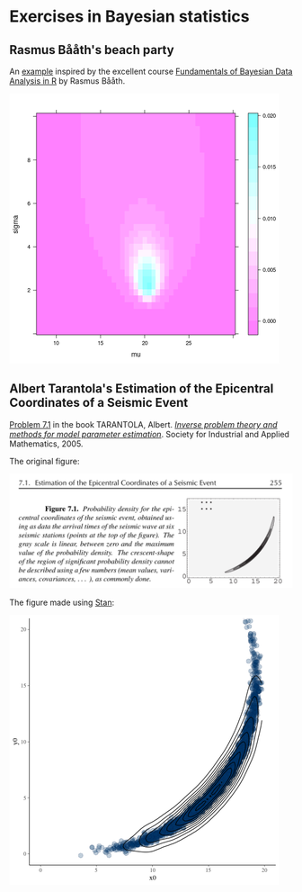 # Exercises in Bayesian statistics

##  Rasmus Bååth's beach party
An [example](rasmus_baath_lake_beach_summer_party.R) inspired by the excellent course [Fundamentals of Bayesian Data Analysis in R](https://www.datacamp.com/courses/fundamentals-of-bayesian-data-analysis-in-r) by Rasmus Bååth.

![posterior density](posterior.png)

## Albert Tarantola's Estimation of the Epicentral Coordinates of a Seismic Event
[Problem 7.1](Estimation_of_the_Epicentral_Coordinates_of_a_Seismic_Event.R) in the book TARANTOLA, Albert. [*Inverse problem theory and methods for model parameter estimation*](http://www.ipgp.fr/~tarantola/Files/Professional/Books/InverseProblemTheory.pdf). Society for Industrial and Applied Mathematics, 2005.

The original figure:

![The original Figure 7.1](Tarantola-fig7_1.png)

The figure made using [Stan](https://mc-stan.org/):

![My replication of Figure 7.1](Estimation_of_the_Epicentral_Coordinates_of_a_Seismic_Event.png)
